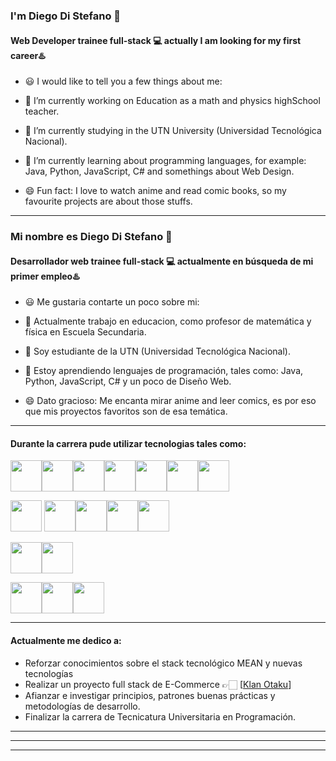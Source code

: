 ### I'm Diego Di Stefano 👋
#### Web Developer trainee full-stack 💻 actually I am looking for my first career♨️


- 😃 I would like to tell you a few things about me:

- 🔭 I’m currently working on Education as a math and physics highSchool teacher.

- 🌱 I’m currently studying in the UTN University (Universidad Tecnológica Nacional).

- 📖 I’m currently learning about programming languages, for example: Java, Python, JavaScript, C# and somethings about Web Design.

- 😄 Fun fact: I love to watch anime and read comic books, so my favourite projects are about those stuffs.

___

### Mi nombre es Diego Di Stefano 👋
#### Desarrollador web trainee full-stack 💻 actualmente en búsqueda de mi primer empleo♨️


- 😃 Me gustaria contarte un poco sobre mi:

- 🔭 Actualmente trabajo en educacion, como profesor de matemática y física en Escuela Secundaria.

- 🌱 Soy estudiante de la UTN (Universidad Tecnológica Nacional).

- 📖 Estoy aprendiendo lenguajes de programación, tales como: Java, Python, JavaScript, C# y un poco de Diseño Web.

- 😄 Dato gracioso: Me encanta mirar anime and leer comics, es por eso que mis proyectos favoritos son de esa temática.

___

#### Durante la carrera pude utilizar tecnologias tales como:




<img height="50" src="https://user-images.githubusercontent.com/25181517/192158954-f88b5814-d510-4564-b285-dff7d6400dad.png"><img height="50" src="https://user-images.githubusercontent.com/25181517/183898674-75a4a1b1-f960-4ea9-abcb-637170a00a75.png"><img height="50" src="https://user-images.githubusercontent.com/25181517/117447155-6a868a00-af3d-11eb-9cfe-245df15c9f3f.png"><img height="50" src="https://user-images.githubusercontent.com/25181517/183568594-85e280a7-0d7e-4d1a-9028-c8c2209e073c.png"><img height="50" src="https://user-images.githubusercontent.com/25181517/183859966-a3462d8d-1bc7-4880-b353-e2cbed900ed6.png"><img height="50" src="https://user-images.githubusercontent.com/25181517/192158956-48192682-23d5-4bfc-9dfb-6511ade346bc.png"><img height="50" src="https://user-images.githubusercontent.com/25181517/189715289-df3ee512-6eca-463f-a0f4-c10d94a06b2f.png">

<img height="50" src="https://user-images.githubusercontent.com/25181517/121405384-444d7300-c95d-11eb-959f-913020d3bf90.png"> <img height="50" src="https://user-images.githubusercontent.com/25181517/121405754-b4f48f80-c95d-11eb-8893-fc325bde617f.png"><img height="50" src="https://user-images.githubusercontent.com/25181517/183423507-c056a6f9-1ba8-4312-a350-19bcbc5a8697.png"><img height="50" src="https://user-images.githubusercontent.com/25181517/117201156-9a724800-adec-11eb-9a9d-3cd0f67da4bc.png"><img height="50" src="https://user-images.githubusercontent.com/25181517/183891303-41f257f8-6b3d-487c-aa56-c497b880d0fb.png">

<img height="50" src="https://user-images.githubusercontent.com/25181517/117208740-bfb78400-adf5-11eb-97bb-09072b6bedfc.png"><img height="50" src="https://user-images.githubusercontent.com/25181517/183896128-ec99105a-ec1a-4d85-b08b-1aa1620b2046.png"> 

<img height="50" src="https://user-images.githubusercontent.com/25181517/192108891-d86b6220-e232-423a-bf5f-90903e6887c3.png"><img height="50" src="https://user-images.githubusercontent.com/25181517/192108372-f71d70ac-7ae6-4c0d-8395-51d8870c2ef0.png"><img height="50" src="https://user-images.githubusercontent.com/25181517/192108374-8da61ba1-99ec-41d7-80b8-fb2f7c0a4948.png">

___

#### Actualmente me dedico a:


- Reforzar conocimientos sobre el stack tecnológico MEAN y nuevas tecnologías
- Realizar un proyecto full stack de E-Commerce 👉🏻 [[Klan Otaku](https://github.com/diegodistefano/klanotaku_ecommerce)]
- Afianzar e investigar principios, patrones buenas prácticas y metodologías de desarrollo.
- Finalizar la carrera de Tecnicatura Universitaria en Programación.


___
___
___




